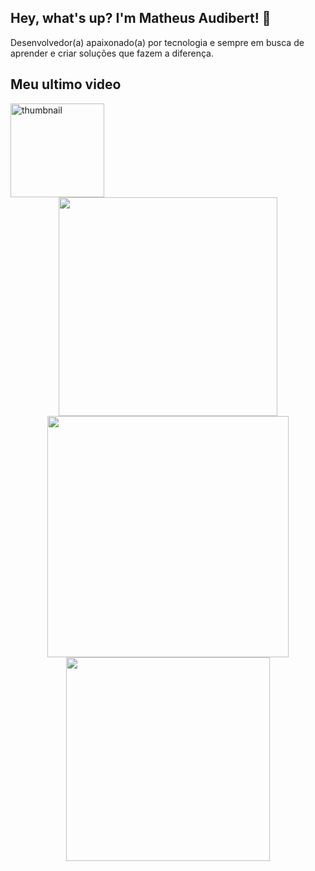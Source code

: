 ## Hey, what's up? I'm Matheus Audibert! 🌌 

Desenvolvedor(a) apaixonado(a) por tecnologia e sempre em busca de aprender e criar soluções que fazem a diferença.

## Meu ultimo video

<a href="https://www.youtube.com/watch?v=GhN3iw0YLWQ">
  <img src="https://github.com/user-attachments/assets/b451aad9-1caf-45d1-acd2-69b05d9c4b2e" alt="thumbnail" width="150" />
</a>

<div align="center">
  <img width="350px" src="https://github-readme-stats.vercel.app/api?username=matheusaudibert&theme=blue_navy&hide_border=true&include_all_commits=false&count_private=false"/>
  <img width="386px" src="https://github-readme-streak-stats.herokuapp.com/?user=matheusaudibert&theme=blue_navy&hide_border=true"/>
  <img width="326px" src="https://github-readme-stats.vercel.app/api/top-langs/?username=matheusaudibert&theme=blue_navy&hide_border=true&include_all_commits=false&count_private=false&layout=compact"/>
</div>
